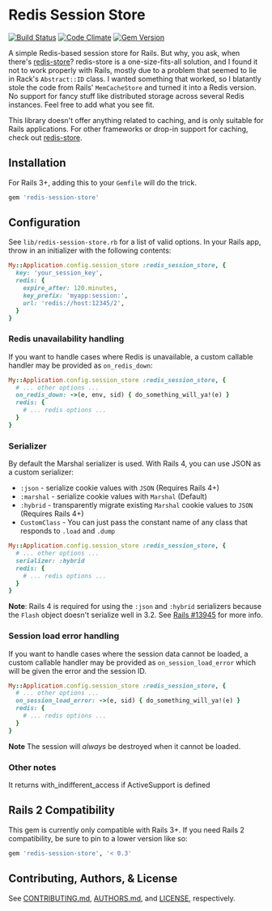 # Redis Session Store

[![Build Status](https://travis-ci.org/roidrage/redis-session-store.svg?branch=master)](https://travis-ci.org/roidrage/redis-session-store)
[![Code Climate](https://codeclimate.com/github/roidrage/redis-session-store.svg)](https://codeclimate.com/github/roidrage/redis-session-store)
[![Gem Version](https://badge.fury.io/rb/redis-session-store.svg)](http://badge.fury.io/rb/redis-session-store)

A simple Redis-based session store for Rails.  But why, you ask,
when there's [redis-store](http://github.com/jodosha/redis-store/)?
redis-store is a one-size-fits-all solution, and I found it not to work
properly with Rails, mostly due to a problem that seemed to lie in
Rack's `Abstract::ID` class. I wanted something that worked, so I
blatantly stole the code from Rails' `MemCacheStore` and turned it
into a Redis version. No support for fancy stuff like distributed
storage across several Redis instances. Feel free to add what you
see fit.

This library doesn't offer anything related to caching, and is
only suitable for Rails applications. For other frameworks or
drop-in support for caching, check out
[redis-store](http://github.com/jodosha/redis-store/).

## Installation

For Rails 3+, adding this to your `Gemfile` will do the trick.

``` ruby
gem 'redis-session-store'
```

## Configuration

See `lib/redis-session-store.rb` for a list of valid options.
In your Rails app, throw in an initializer with the following contents:

``` ruby
My::Application.config.session_store :redis_session_store, {
  key: 'your_session_key',
  redis: {
    expire_after: 120.minutes,
    key_prefix: 'myapp:session:',
    url: 'redis://host:12345/2',
  }
}
```

### Redis unavailability handling

If you want to handle cases where Redis is unavailable, a custom
callable handler may be provided as `on_redis_down`:

``` ruby
My::Application.config.session_store :redis_session_store, {
  # ... other options ...
  on_redis_down: ->(e, env, sid) { do_something_will_ya!(e) }
  redis: {
    # ... redis options ...
  }
}
```

### Serializer

By default the Marshal serializer is used. With Rails 4, you can use JSON as a
custom serializer:

* `:json` - serialize cookie values with `JSON` (Requires Rails 4+)
* `:marshal` - serialize cookie values with `Marshal` (Default)
* `:hybrid` - transparently migrate existing `Marshal` cookie values to `JSON` (Requires Rails 4+)
* `CustomClass` - You can just pass the constant name of any class that responds to `.load` and `.dump`

``` ruby
My::Application.config.session_store :redis_session_store, {
  # ... other options ...
  serializer: :hybrid
  redis: {
    # ... redis options ...
  }
}
```

**Note**: Rails 4 is required for using the `:json` and `:hybrid` serializers
because the `Flash` object doesn't serialize well in 3.2. See [Rails #13945](https://github.com/rails/rails/pull/13945) for more info.

### Session load error handling

If you want to handle cases where the session data cannot be loaded, a
custom callable handler may be provided as `on_session_load_error` which
will be given the error and the session ID.

``` ruby
My::Application.config.session_store :redis_session_store, {
  # ... other options ...
  on_session_load_error: ->(e, sid) { do_something_will_ya!(e) }
  redis: {
    # ... redis options ...
  }
}
```

**Note** The session will *always* be destroyed when it cannot be loaded.

### Other notes

It returns with_indifferent_access if ActiveSupport is defined

## Rails 2 Compatibility

This gem is currently only compatible with Rails 3+.  If you need
Rails 2 compatibility, be sure to pin to a lower version like so:

``` ruby
gem 'redis-session-store', '< 0.3'
```

## Contributing, Authors, & License

See [CONTRIBUTING.md](CONTRIBUTING.md), [AUTHORS.md](AUTHORS.md), and
[LICENSE](LICENSE), respectively.

